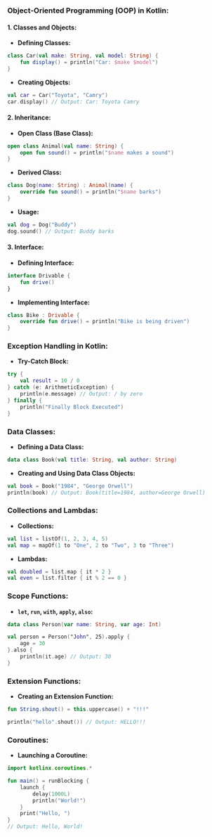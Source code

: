 ### **Object-Oriented Programming (OOP) in Kotlin:**
#### **1. Classes and Objects:**
   - **Defining Classes:**
   ```kotlin
   class Car(val make: String, val model: String) {
       fun display() = println("Car: $make $model")
   }
   ```
   - **Creating Objects:**
   ```kotlin
   val car = Car("Toyota", "Camry")
   car.display() // Output: Car: Toyota Camry
   ```

#### **2. Inheritance:**
   - **Open Class (Base Class):**
   ```kotlin
   open class Animal(val name: String) {
       open fun sound() = println("$name makes a sound")
   }
   ```
   - **Derived Class:**
   ```kotlin
   class Dog(name: String) : Animal(name) {
       override fun sound() = println("$name barks")
   }
   ```
   - **Usage:**
   ```kotlin
   val dog = Dog("Buddy")
   dog.sound() // Output: Buddy barks
   ```

#### **3. Interface:**
   - **Defining Interface:**
   ```kotlin
   interface Drivable {
       fun drive()
   }
   ```
   - **Implementing Interface:**
   ```kotlin
   class Bike : Drivable {
       override fun drive() = println("Bike is being driven")
   }
   ```

### **Exception Handling in Kotlin:**
   - **Try-Catch Block:**
   ```kotlin
   try {
       val result = 10 / 0
   } catch (e: ArithmeticException) {
       println(e.message) // Output: / by zero
   } finally {
       println("Finally Block Executed")
   }
   ```

### **Data Classes:**
   - **Defining a Data Class:**
   ```kotlin
   data class Book(val title: String, val author: String)
   ```
   - **Creating and Using Data Class Objects:**
   ```kotlin
   val book = Book("1984", "George Orwell")
   println(book) // Output: Book(title=1984, author=George Orwell)
   ```

### **Collections and Lambdas:**
   - **Collections:**
   ```kotlin
   val list = listOf(1, 2, 3, 4, 5)
   val map = mapOf(1 to "One", 2 to "Two", 3 to "Three")
   ```
   - **Lambdas:**
   ```kotlin
   val doubled = list.map { it * 2 }
   val even = list.filter { it % 2 == 0 }
   ```

### **Scope Functions:**
   - **`let`, `run`, `with`, `apply`, `also`:**
   ```kotlin
   data class Person(var name: String, var age: Int)

   val person = Person("John", 25).apply {
       age = 30
   }.also {
       println(it.age) // Output: 30
   }
   ```

### **Extension Functions:**
   - **Creating an Extension Function:**
   ```kotlin
   fun String.shout() = this.uppercase() + "!!!"

   println("hello".shout()) // Output: HELLO!!!
   ```

### **Coroutines:**
   - **Launching a Coroutine:**
   ```kotlin
   import kotlinx.coroutines.*

   fun main() = runBlocking {
       launch {
           delay(1000L)
           println("World!")
       }
       print("Hello, ")
   }
   // Output: Hello, World!
